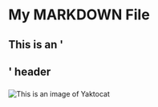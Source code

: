 #  My MARKDOWN File

## This  is an '<h2>' header

###

![This is an image of Yaktocat](https://octodex.github.com/images/yaktocat.png)
